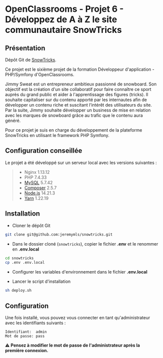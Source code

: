 # OpenClassrooms - Projet 6 - Développez de A à Z le site communautaire SnowTricks

## Présentation

Dépôt Git de [SnowTricks](https://snowtricks.jm-projets.fr/).

Ce projet est le sixième projet de la formation Développeur d'application - PHP/Symfony d'OpenClassrooms.

Jimmy Sweat est un entrepreneur ambitieux passionné de snowboard. Son objectif est la création d'un site collaboratif pour faire connaître ce sport auprès du grand public et aider à l'apprentissage des figures (tricks).
Il souhaite capitaliser sur du contenu apporté par les internautes afin de développer un contenu riche et suscitant l’intérêt des utilisateurs du site. Par la suite, Jimmy souhaite développer un business de mise en relation avec les marques de snowboard grâce au trafic que le contenu aura généré.

Pour ce projet je suis en charge du développement de la plateforme SnowTricks en utilisant le framework PHP Symfony.

## Configuration conseillée

Le projet a été développé sur un serveur local avec les versions suivantes :

> - Nginx 1.13.12
> - PHP 7.4.33
> - [MySQL](https://www.mysql.com/fr/) 5.7.42
> - [Composer](https://getcomposer.org/) 2.5.7
> - [Node.js](https://nodejs.org/en/) 14.21.3
> - [Yarn](https://yarnpkg.com/) 1.22.19

## Installation

- Cloner le dépôt Git

```bash
git clone git@github.com:jeremymls/snowtricks.git
```

- Dans le dossier cloné (`snowtricks`), copier le fichier **.env** et le renommer en **.env.local**

```bash
cd snowtricks
cp .env .env.local
```

- Configurer les variables d'environnement dans le fichier **.env.local**

- Lancer le script d'installation

```bash
sh deploy.sh
```

## Configuration

Une fois installé, vous pouvez vous connecter en tant qu'administrateur avec les identifiants suivants :

```
Identifiant:  admin
Mot de passe: pass
```
:warning: **Pensez à modifier le mot de passe de l'administrateur après la première connexion.**